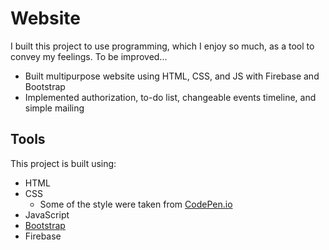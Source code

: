 # Website 
I built this project to use programming, which I enjoy so much, as a tool to convey my feelings.
To be improved...

- Built multipurpose website using HTML, CSS, and JS with Firebase and Bootstrap
- Implemented authorization, to-do list, changeable events timeline, and simple mailing

## Tools
This project is built using:
 - HTML
 - CSS
   - Some of the style were taken from <a href="https://codepen.io">CodePen.io</a>
 - JavaScript
 - <a href="https://getbootstrap.com">Bootstrap</a>
 - Firebase
